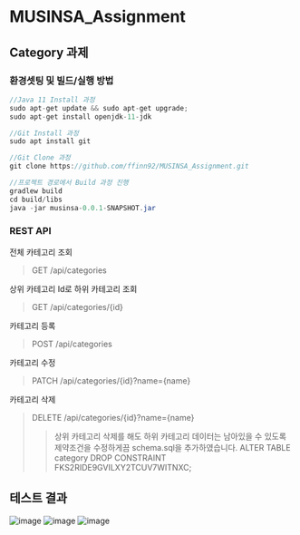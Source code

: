 # MUSINSA_Assignment

## Category 과제

### 환경셋팅 및 빌드/실행 방법

```java
//Java 11 Install 과정
sudo apt-get update && sudo apt-get upgrade;
sudo apt-get install openjdk-11-jdk

//Git Install 과정
sudo apt install git

//Git Clone 과정
git clone https://github.com/ffinn92/MUSINSA_Assignment.git

//프로젝트 경로에서 Build 과정 진행
gradlew build
cd build/libs
java -jar musinsa-0.0.1-SNAPSHOT.jar
```

### REST API

전체 카테고리 조회 
> GET /api/categories

상위 카테고리 Id로 하위 카테고리 조회 
> GET /api/categories/{id}

카테고리 등록
> POST /api/categories

카테고리 수정
> PATCH /api/categories/{id}?name={name}

카테고리 삭제
> DELETE /api/categories/{id}?name={name}
>> 상위 카테고리 삭제를 해도 하위 카테고리 데이터는 남아있을 수 있도록 제약조건을 수정하게끔 schema.sql을 추가하였습니다.
>> ALTER TABLE category DROP CONSTRAINT FKS2RIDE9GVILXY2TCUV7WITNXC;

## 테스트 결과
![image](https://user-images.githubusercontent.com/92678171/179404967-fa3dd5f6-d277-48c9-a651-54c5034bc2e5.png)
![image](https://user-images.githubusercontent.com/92678171/179405008-5585f785-9f9c-479c-a5c4-c7f367442caa.png)
![image](https://user-images.githubusercontent.com/92678171/179405258-ac55f4f5-b3f3-4038-a2aa-a08cab5baa21.png)





